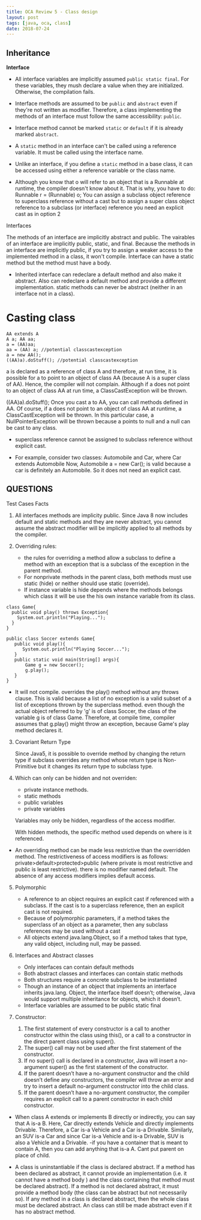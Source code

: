 ```yaml
---
title: OCA Review 5 - Class design
layout: post
tags: [java, oca, class]
date: 2018-07-24
---
```



## Inheritance

**Interface**

- All interface variables are implicitly assumed `public static final`. For
  these variables, they mush declare a value when they are initialized.
  Otherwise, the compilation fails.

- Interface methods are assumed to be `public` and `abstract` even if they're
  not written as modifier. Therefore, a class implementing the methods of an
  interface must follow the same accessibility: `public`.
- Interface method cannot be marked `static` or `default` if it is already
  marked `abstract`.
- A `static` method in an interface can't be called using a reference variable.
  It must be called using the interface name.
- Unlike an interface, if you define a `static` method in a base class, it can
  be accessed using either a reference variable or the class name.


- Although you know that o will refer to an object that is a Runnable at runtime, the compiler doesn't know about it. That is why, you have to do: Runnable r = (Runnable) o; You can assign a subclass object reference to superclass reference without a cast but to assign a super class object reference to a subclass (or interface) reference you need an explicit cast as in option 2


 
Interfaces

The methods of an interface are implicitly abstract and public.
The vairables of an interface are implicitly public, static, and final.
Because the methods in an interface are implicitly public, if you try to assign a weaker access to the implemented method in a class, it won't compile. Interface can have a static method but the method must have a body.

- Inherited interface  can redeclare a default method and also make it abstract. Also can redeclare a default method and provide a different implementation.  static methods can never be abstract (neither in an interface not in a class).

# Casting class
```
AA extends A 
A a; AA aa; 
a = (AA)aa;
aa = (AA) a; //potential classcastexception
a = new AA();
((AA)a).doStuff(); //potential classcastexception
```
a is declared as a reference of class A and therefore, at run time, it is possible for a to point to an object of class AA (because A is a super class of AA). Hence, the compiler will not complain. Although if a does not point to an object of class AA at run time, a ClassCastException will be thrown.

((AA)a).doStuff();
Once you cast a to AA, you can call methods defined in AA. Of course, if a does not point to an object of class AA at runtime, a ClassCastException will be thrown. In this particular case, a NullPointerException will be thrown because a points to null and a null can be cast to any class.

- superclass reference cannot be assigned to subclass reference without explicit cast.

- For example, consider two classes: Automobile and Car, where Car extends Automobile Now, Automobile a = new Car(); is valid because a car is definitely an Automobile. So it does not need an explicit cast.


## QUESTIONS

Test Cases Facts


1. All interfaces methods are implicity public. Since Java 8 now includes default and static
   methods and they are never abstract, you cannot assume the abstract modifier will be
   implicitly applied to all methods by the compiler.

2. Overriding rules:

	- the rules for overriding a method allow a subclass to define a method with an 
	exception that is a subclass of the exception in the parent method.
	- For nonprivate methods in the parent class, both methods must use static
	 (hide) or neither should use static (override).
	-  If instance variable is hide depends where the methods belongs which class it will be use the his own instance variable
	from its class.
	
```	
class Game{
  public void play() throws Exception{
    System.out.println("Playing...");
  }
}

public class Soccer extends Game{
   public void play(){
      System.out.println("Playing Soccer...");      
   }
   public static void main(String[] args){
       Game g = new Soccer();
       g.play();
   }
}	

```
- It will not compile. overrides the play() method without any throws clause. This is valid because a list of no exception is a valid subset of a list of exceptions thrown by the superclass method. even though the actual object referred to by 'g' is of class Soccer, the class of the variable g is of class Game. Therefore, at compile time, compiler assumes that g.play() might throw an exception, because Game's play method declares it.
  
3. Covariant Return Type
	
	Since Java5, it is possible to override method by changing the return type if subclass overrides any method 
	whose return type is Non-Primitive but it changes its return type to subclass type.

4. Which can only can be hidden and not overriden:

	- private instance methods.
	- static methods
	- public variables
	- private variables

	Variables may only be hidden, regardless of the access modifier.
    
    With hidden methods, the specific method used depends on where is it referenced.
    
    
    
 - An overriding method can be made less restrictive than the overridden method. The restrictiveness of access modifiers is as follows:
     private>default>protected>public (where private is most restrictive and public is least restrictive).
 there is no modifier named default. The absence of any access modifiers implies default access.
 
 
5. Polymorphic

	- A reference to an object requires an explicit cast if referenced with a subclass.
	If the cast is to a superclass reference, then an explicit cast is not required.
	- Because of polymorphic parameters, if a method takes the superclass of
	an object as a parameter, then any subclass references may be used without a cast
	- All objects extend java.lang.Object, so if a method takes that
	type, any valid object, including null, may be passed.

6. Interfaces and Abstract classes

	- Only interfaces can contain default methods
	- Both abstract classes and interfaces can contain static methods
	- Both structures require a concrete subclass to be instantiated
	- Though an instance of an object that implements an interface inherits java.lang.
	Object, the interface itself doesn’t; otherwise, Java would support multiple inheritance
	for objects, which it doesn’t.
	- Interface variables are assumed to be public static final

7. Constructor:

	1. The first statement of every constructor is a call to another constructor within the class
	using this(), or a call to a constructor in the direct parent class using super().
	2. The super() call may not be used after the first statement of the constructor.
	3. If no super() call is declared in a constructor, Java will insert a no-argument super()
	as the first statement of the constructor.
	4. If the parent doesn’t have a no-argument constructor and the child doesn’t define any
	constructors, the compiler will throw an error and try to insert a default no-argument
	constructor into the child class.
	5. If the parent doesn’t have a no-argument constructor, the compiler requires an explicit
	call to a parent constructor in each child constructor.


- When class A extends or implements B directly or indirectly, you can say that A is-a B. Here, Car directly extends Vehicle and directly implements Drivable. Therefore, a Car is-a Vehicle and a Car is-a Drivable.
 Similarly, an SUV is-a Car and since Car is-a Vehicle and is-a Drivable, SUV is also a Vehicle and a Drivable.
 -if you have a container that is meant to contain A, then you can add anything that is-a A. Cant put parent on place of child.
 
 - A class is uninstantiable if the class is declared abstract. If a method has been declared as abstract, it cannot provide an implementation (i.e. it cannot have a method body ) and the class containing that method must be declared abstract). If a method is not declared abstract, it must provide a method body (the class can be abstract but not necessarily so). If any method in a class is declared abstract, then the whole class must be declared abstract. An class can still be made abstract even if it has no abstract method.